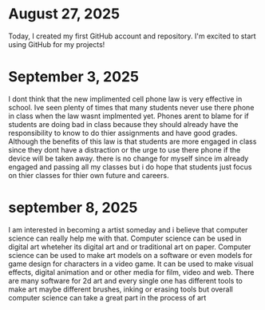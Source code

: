 # August 27, 2025

Today, I created my first GitHub account and repository. I'm excited to start using GitHub for my projects!

# September 3, 2025

I dont think that the new implimented cell phone law is very effective in school. Ive seen plenty of times that many students never use there phone in class when the law wasnt implmented yet. Phones arent to blame for if students are doing bad in class because they should already have the responsibility to know to do thier assignments and have good grades. Although the benefits of this law is that students are more engaged in class since they dont have a distraction or the urge to use there phone if the device will be taken away. there is no change for myself since im already engaged and passing all my classes but i do hope that students just focus on thier classes for thier own future and careers.

# september 8, 2025
I am interested in becoming a artist someday and i believe that computer science can really help me with that. Computer science can be used in digital art wheteher its digital art and or traditional art on paper. Computer science can be used to make art models on a software or even models for game design for characters in a video game. It can be used to make visual effects, digital animation and or other media for film, video and web. There are many software for 2d art and every single one has different tools to make art maybe different brushes, inking or erasing tools but overall computer science can take a great part in the process of art
